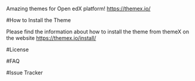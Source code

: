 Amazing themes for Open edX platform! https://themex.io/

#How to Install the Theme

Please find the information about how to install the theme from themeX on the website https://themex.io/install/

#License

#FAQ

#Issue Tracker

